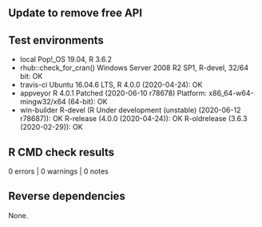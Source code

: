 ## Update to remove free API

## Test environments
* local Pop!_OS 19.04, R 3.6.2
* rhub::check_for_cran() 
    Windows Server 2008 R2 SP1, R-devel, 32/64 bit:    OK
* travis-ci Ubuntu 16.04.6 LTS, R 4.0.0 (2020-04-24):  OK
* appveyor R 4.0.1 Patched (2020-06-10 r78678)
    Platform: x86_64-w64-mingw32/x64 (64-bit):         OK
* win-builder
    R-devel (R Under development (unstable) (2020-06-12 r78687)): OK
    R-release (4.0.0 (2020-04-24)):                               OK
    R-oldrelease (3.6.3 (2020-02-29)):                            OK 

## R CMD check results

0 errors | 0 warnings | 0 notes

## Reverse dependencies

None.
